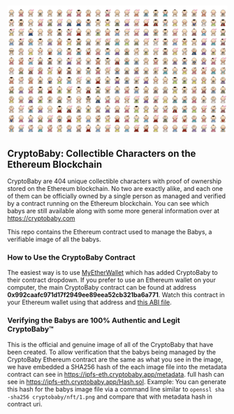 ![CryptoBaby](/cryptobaby.png)

## CryptoBaby: Collectible Characters on the Ethereum Blockchain

CryptoBaby are 404 unique collectible characters with proof of ownership stored on the Ethereum blockchain. No two are exactly alike, and each one of them can be officially owned by a single person as managed and verified by a contract running on the Ethereum blockchain. You can see which babys are still available along with some more general information over at https://cryptobaby.com

This repo contains the Ethereum contract used to manage the Babys, a verifiable image of all the babys.

### How to Use the CryptoBaby Contract

The easiest way is to use [MyEtherWallet](https://www.myetherwallet.com/#contracts) which has added CryptoBaby to their contract dropdown. If you prefer to use an Ethereum wallet on your computer, the main CryptoBaby contract can be found at address **0x992caafc971d17f2949ee89eea52cb321ba6a771**. Watch this contract in your Ethereum wallet using that address and [this ABI file](/cryptobaby/abi.json).

### Verifying the Babys are 100% Authentic and Legit CryptoBaby™


This is the official and genuine image of all of the CryptoBaby that have been created. To allow verification that the babys being managed by the CryptoBaby Ethereum contract are the same as what you see in the image, we have embedded a SHA256 hash of the each image file into the metadata contract can see in https://ipfs-eth.cryptobaby.app/metadata. full hash can see in https://ipfs-eth.cryptobaby.app/Hash.sol. Example: You can generate this hash for the babys image file via a command line similar to ```openssl sha -sha256 cryptobaby/nft/1.png``` and compare that with metadata hash in contract uri.